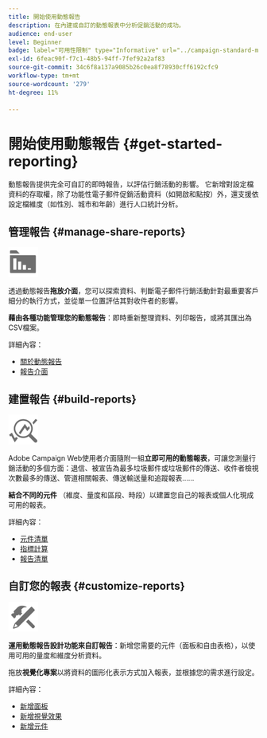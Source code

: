 ```yaml
---
title: 開始使用動態報告
description: 在內建或自訂的動態報表中分析促銷活動的成功。
audience: end-user
level: Beginner
badge: label="可用性限制" type="Informative" url="../campaign-standard-migration-home.md" tooltip="僅限Campaign Standard已移轉的使用者"
exl-id: 6feac90f-f7c1-48b5-94ff-7fef92a2af83
source-git-commit: 34c6f8a137a9085b26c0ea8f78930cff6192cfc9
workflow-type: tm+mt
source-wordcount: '279'
ht-degree: 11%

---
```


# 開始使用動態報告 {#get-started-reporting}

動態報告提供完全可自訂的即時報告，以評估行銷活動的影響。 它新增對設定檔資料的存取權，除了功能性電子郵件促銷活動資料（如開啟和點按）外，還支援依設定檔維度（如性別、城市和年齡）進行人口統計分析。

## 管理報告 {#manage-share-reports}

<img src="assets/do-not-localize/icon_manage.svg" width="60px">

透過動態報告&#x200B;**拖放介面**，您可以探索資料、判斷電子郵件行銷活動針對最重要客戶細分的執行方式，並從單一位置評估其對收件者的影響。

**藉由各種功能管理您的動態報告**：即時重新整理資料、列印報告，或將其匯出為CSV檔案。

詳細內容：

* [關於動態報告](about-dynamic-reports.md)
* [報告介面](reporting-interface.md)

## 建置報告 {#build-reports}

<img src="assets/do-not-localize/icon_build.svg" width="60px">

Adobe Campaign Web使用者介面隨附一組&#x200B;**立即可用的動態報表**，可讓您測量行銷活動的多個方面：退信、被宣告為最多垃圾郵件或垃圾郵件的傳送、收件者檢視次數最多的傳送、管道相關報表、傳送輸送量和追蹤報表……

**結合不同的元件** （維度、量度和區段、時段）以建置您自己的報表或個人化現成可用的報表。

詳細內容：

* [元件清單](list-of-components.md)
* [指標計算](indicator-calculation.md)
* [報告清單](defining-the-report-period.md)

## 自訂您的報表 {#customize-reports}

<img src="assets/do-not-localize/icon_customize.svg" width="60px">

**運用動態報告設計功能來自訂報告**：新增您需要的元件（面板和自由表格），以使用可用的量度和維度分析資料。

拖放&#x200B;**視覺化專案**&#x200B;以將資料的圖形化表示方式加入報表，並根據您的需求進行設定。

詳細內容：

* [新增面板](adding-panels.md)
* [新增視覺效果](adding-visualizations.md)
* [新增元件](adding-components.md)
